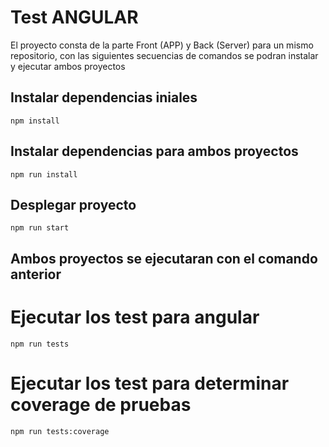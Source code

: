 # Test ANGULAR

El proyecto consta de la parte Front (APP) y Back (Server) para un mismo repositorio, con las siguientes secuencias de comandos se podran instalar y ejecutar ambos proyectos

## Instalar dependencias iniales

    npm install

## Instalar dependencias para ambos proyectos

    npm run install

## Desplegar proyecto

    npm run start

## Ambos proyectos se ejecutaran con el comando anterior

# Ejecutar los test para angular

    npm run tests

# Ejecutar los test para determinar coverage de pruebas

    npm run tests:coverage
